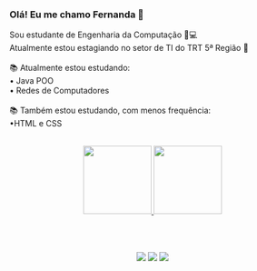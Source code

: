 ### Olá! Eu me chamo Fernanda 👋 </b>

Sou estudante de Engenharia da Computação 👩💻<br/>
Atualmente estou estagiando no setor de TI do TRT 5ª Região 💼<br/><br/>
📚 Atualmente estou estudando:<br/> 
• Java POO <br/>
• Redes de Computadores<br/><br/>
📚 Também estou estudando, com menos frequência:<br/>
•HTML e CSS<br/><br/>

<div align="center">
  <a href="https://github.com/fernandaoliverc">
  <img height="120em" src="https://github-readme-stats.vercel.app/api?username=fernandaoliverc&show_icons=true&theme=radical&include_all_commits=true&count_private=true"/>
  <img height="120em" src="https://github-readme-stats.vercel.app/api/top-langs/?username=fernandaoliverc&layout=compact&langs_count=7&theme=radical"/>
</div>
  
##

<div align="center"><br><br>   
  <a href="https://www.linkedin.com/in/fernandaoliverc/" height="auto" target="_blank"><img src="https://img.shields.io/badge/-LinkedIn-%230077B5?style=for-the- badge&logo=linkedin&logoColor=white" target="_blank"></a> 
  <a href=" " target="_blank"><img src="https://img.shields.io/badge/-Instagram-%23E4405F?style=for-the-badge&logo=instagram&logoColor=white" target="_blank"></a>
 <a href = "mailto:feernandaoliveira01@gmail.com"><img src="https://img.shields.io/badge/-Gmail-%23333?style=for-the-badge&logo=gmail&logoColor=white" target="_blank"></a>
 </div><br/>
 

